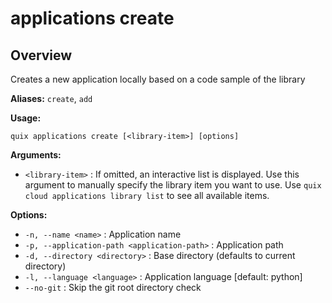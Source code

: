 # applications create

## Overview

Creates a new application locally based on a code sample of the library

**Aliases:** `create`, `add`

**Usage:**

```
quix applications create [<library-item>] [options]
```

**Arguments:**

- `<library-item>` : If omitted, an interactive list is displayed. Use this argument to manually specify the library item you want to use. Use `quix cloud applications library list` to see all available items.

**Options:**

- `-n, --name <name>` : Application name
- `-p, --application-path <application-path>` : Application path
- `-d, --directory <directory>` : Base directory (defaults to current directory)
- `-l, --language <language>` : Application language [default: python]
- `--no-git` : Skip the git root directory check

